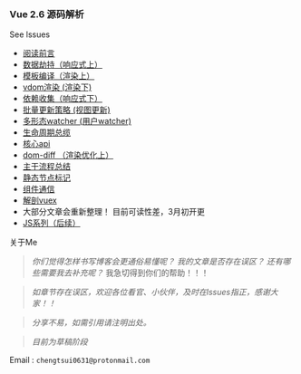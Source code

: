 ### Vue  2.6 源码解析

See lssues

- [阅读前言](https://github.com/chengtsui/blog/issues/1)
- [数据劫持（响应式上）](https://github.com/chengtsui/blog/issues/3)
- [模板编译（渲染上）](https://github.com/chengtsui/blog/issues/5)
- [vdom渲染 (渲染下)](https://github.com/chengtsui/blog/issues/6)
- [依赖收集（响应式下）](https://github.com/chengtsui/blog/issues/4)
- [批量更新策略 (视图更新)](https://github.com/chengtsui/blog/issues/7)
- [多形态watcher (用户watcher)](https://github.com/chengtsui/blog/issues/8)
- [生命周期总缆](https://github.com/chengtsui/blog/issues/10)
- [核心api](https://github.com/chengtsui/blog/issues/9)
- [dom-diff （渲染优化上）](https://github.com/chengtsui/blog/issues/12)
- [主干流程总结](https://github.com/chengtsui/blog/issues/13)
- [静态节点标记](https://github.com/chengtsui/blog/issues/11)
- [组件通信](https://github.com/chengtsui/blog/issues/15)
- [解剖vuex](https://github.com/chengtsui/blog/issues/16)
- 大部分文章会重新整理！ 目前可读性差，3月初开更
- [JS系列（后续）](https://github.com/chengtsui/blog/issues/18)

关于Me

> *你们觉得怎样书写博客会更通俗易懂呢？* *我的文章是否存在误区？* *还有哪些需要我去补充呢？* 我急切得到你们的帮助！！！

> *如章节存在误区，欢迎各位看官、小伙伴，及时在lssues指正，感谢大家！！*

> *分享不易，如需引用请注明出处。*

> *目前为草稿阶段*

Email :  `chengtsui0631@protonmail.com`










